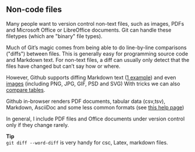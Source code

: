 ## Non-code files

Many people want to version control non-text files, such as images, PDFs and Microsoft Office or LibreOffice documents. Git can handle 
these filetypes (which are  "binary" file types).

Much of Git’s magic comes from being able to do line-by-line comparisons ("diffs") between files. This is generally easy for programming
source code and Markdown text. For non-text files, a diff can usually only detect that the files have changed but can’t say how or where.  
  
However, Github supports diffing Markdown text ([1 example]()) and even [images](https://help.github.com/articles/rendering-and-diffing-images/) (including PNG, JPG, GIF, PSD and SVG) 
With tricks we can also [compare tables](https://paulfitz.github.io/daff).

    
Github in-browser renders PDF documents, tabular data (csv,tsv), Markdown, AsciiDoc and some less common
formats (see [this help page](https://help.github.com/categories/working-with-non-code-files))  
  
  
In general, I include PDF files and Office documents under version control only if they change rarely.   
  
    
**Tip**     
`git diff --word-diff` is very handy for csc, Latex, markdown files.
